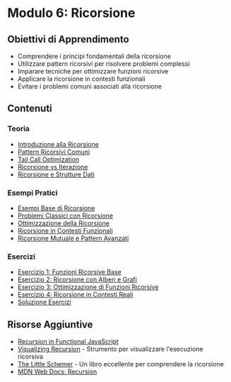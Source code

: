 # Modulo 6: Ricorsione

## Obiettivi di Apprendimento
- Comprendere i principi fondamentali della ricorsione
- Utilizzare pattern ricorsivi per risolvere problemi complessi
- Imparare tecniche per ottimizzare funzioni ricorsive
- Applicare la ricorsione in contesti funzionali
- Evitare i problemi comuni associati alla ricorsione

## Contenuti

### Teoria
- [Introduzione alla Ricorsione](./teoria/01-IntroduzioneRicorsione.md)
- [Pattern Ricorsivi Comuni](./teoria/02-PatternRicorsiviComuni.md)
- [Tail Call Optimization](./teoria/03-TailCallOptimization.md)
- [Ricorsione vs Iterazione](./teoria/04-RicorsioneVsIterazione.md)
- [Ricorsione e Strutture Dati](./teoria/05-RicorsioneStruttureData.md)

### Esempi Pratici
- [Esempi Base di Ricorsione](./esempi/01-EsempiBase.js)
- [Problemi Classici con Ricorsione](./esempi/02-ProblemiClassici.js)
- [Ottimizzazione della Ricorsione](./esempi/03-OttimizzazioneRicorsione.js)
- [Ricorsione in Contesti Funzionali](./esempi/04-RicorsioneFunzionale.js)
- [Ricorsione Mutuale e Pattern Avanzati](./esempi/05-PatternAvanzati.js)

### Esercizi
- [Esercizio 1: Funzioni Ricorsive Base](./esercizi/01-FunzioniBase.js)
- [Esercizio 2: Ricorsione con Alberi e Grafi](./esercizi/02-AlberiGrafi.js)
- [Esercizio 3: Ottimizzazione di Funzioni Ricorsive](./esercizi/03-Ottimizzazione.js)
- [Esercizio 4: Ricorsione in Contesti Reali](./esercizi/04-ContestiReali.js)
- [Soluzione Esercizi](./esercizi/Soluzioni.js)

## Risorse Aggiuntive
- [Recursion in Functional JavaScript](https://www.sitepoint.com/recursion-functional-javascript/)
- [Visualizing Recursion](http://pythontutor.com/javascript.html) - Strumento per visualizzare l'esecuzione ricorsiva
- [The Little Schemer](https://mitpress.mit.edu/books/little-schemer-fourth-edition) - Un libro eccellente per comprendere la ricorsione
- [MDN Web Docs: Recursion](https://developer.mozilla.org/en-US/docs/Glossary/Recursion)
